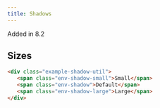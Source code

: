 ```yaml
---
title: Shadows
---
```


<span class="env-badge env-badge--info">Added in 8.2</span>

## Sizes

```html
<div class="example-shadow-util">
   <span class="env-shadow-small">Small</span>
   <span class="env-shadow">Default</span>
   <span class="env-shadow-large">Large</span>
</div>
```
